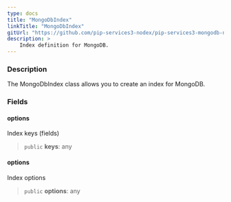 ```yaml
---
type: docs
title: "MongoDbIndex"
linkTitle: "MongoDbIndex"
gitUrl: "https://github.com/pip-services3-nodex/pip-services3-mongodb-nodex"
description: >
    Index definition for MongoDB.
---
```


### Description

The MongoDbIndex class allows you to create an index for MongoDB.


### Fields

<span class="hide-title-link">

#### options
Index keys (fields)
> `public` **keys**: any

#### options
Index options
> `public` **options**: any

</span>

